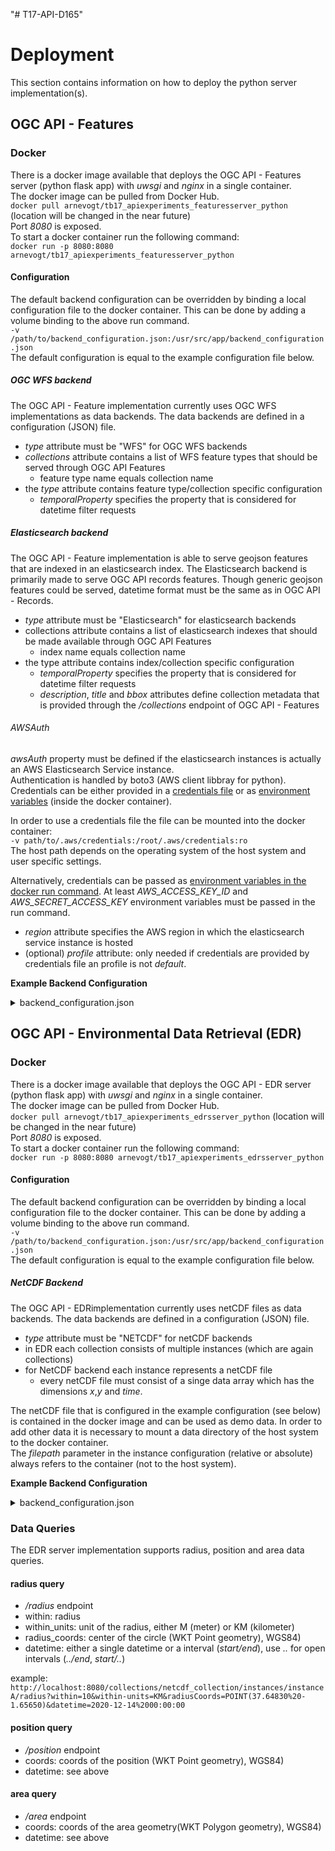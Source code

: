 "# T17-API-D165" 
# Deployment
This section contains information on how to deploy the python server implementation(s).
## OGC API - Features
### Docker
There is a docker image available that deploys the OGC API - Features server (python flask app) with _uwsgi_ and _nginx_ in a single container.  
The docker image can be pulled from Docker Hub.  
`docker pull arnevogt/tb17_apiexperiments_featuresserver_python` (location will be changed in the near future)  
Port _8080_ is exposed.  
To start a docker container run the following command:  
`docker run -p 8080:8080 arnevogt/tb17_apiexperiments_featuresserver_python`
#### Configuration
The default backend configuration can be overridden by binding a local configuration file to the docker container. This can be done by adding a volume binding to the above run command.  
`-v /path/to/backend_configuration.json:/usr/src/app/backend_configuration.json`  
The default configuration is equal to the example configuration file below.  

##### OGC WFS backend
The OGC API - Feature implementation currently uses OGC WFS implementations as data backends. The data backends are defined in a configuration (JSON) file.  
- _type_ attribute must be "WFS" for OGC WFS backends
- _collections_ attribute contains a list of WFS feature types that should be served through OGC API Features
  - feature type name equals collection name
- the _type_ attribute contains feature type/collection specific configuration
  - _temporalProperty_ specifies the property that is considered for datetime filter requests
##### Elasticsearch backend
The OGC API - Feature implementation is able to serve geojson features that are indexed in an elasticsearch index.  The Elasticsearch backend is primarily made to serve OGC API records features. Though generic geojson features could be served, datetime format must be the same as in OGC API - Records.  
- _type_ attribute must be "Elasticsearch" for elasticsearch backends
- collections attribute contains a list of elasticsearch indexes that should be made available through OGC API Features
  - index name equals collection name
- the type attribute contains index/collection specific configuration
  - _temporalProperty_ specifies the property that is considered for datetime filter requests
  - _description_, _title_ and _bbox_ attributes define collection metadata that is provided through the _/collections_ endpoint of OGC API - Features

###### AWSAuth
_awsAuth_ property must be defined if the elasticsearch instances is actually an AWS Elasticsearch Service instance.  
Authentication is handled by boto3 (AWS client libbray for python). Credentials can be either provided in a [credentials file](https://boto3.amazonaws.com/v1/documentation/api/latest/guide/credentials.html#shared-credentials-file) or as [environment variables](https://boto3.amazonaws.com/v1/documentation/api/latest/guide/credentials.html#environment-variables) (inside the docker container).  
  
In order to use a credentials file the file can be mounted into the docker container:  
`-v path/to/.aws/credentials:/root/.aws/credentials:ro`  
The host path depends on the operating system of the host system and user specific settings.  
  
Alternatively, credentials can be passed as [environment variables in the docker run command](https://docs.docker.com/engine/reference/commandline/run/#set-environment-variables--e---env---env-file). At least _AWS_ACCESS_KEY_ID_ and _AWS_SECRET_ACCESS_KEY_ environment variables must be passed in the run command.  
  
- _region_ attribute specifies the AWS region in which the elasticsearch service instance is hosted
- (optional) _profile_ attribute: only needed if credentials are provided by credentials file an profile is not _default_.
  
**Example Backend Configuration**
<details>
<summary>backend_configuration.json</summary>
<p>

```json
{
	"server": {
		"title": "TB-17 Experiments API Python Server",
		"description": "TB-17 Experiments API Python Server"
	},
	"backends": [
		{
	    "id": "cuberworxWFS_Foundation",
            "type": "WFS",
	    "config": {
				"baseURL": "https://test.cubewerx.com/cubewerx/cubeserv/demo?datastore=Foundation",
				"types": {
					"cw:coastl_1m": {
						"temporalProperty": null
					}
				}
			},
			"collections": [
				"cw:coastl_1m"
			]
		},
		{
	    "id": "api_records_collection",
            "type": "Elasticsearch",
			"config": {
				"baseURL": "my-es-service.eu-west-2.es.amazonaws.com",
				"port": 443,
				"useSSL": true,
				"types": {
					"record-index": {
						"temporalProperty": "extents.temporal.interval",
						"description": "a collection of api records items",
						"title": "api records",
						"bbox": [-180.0,-90.0,180.0,90.0]
					}
				},
				"awsAuth": {
					"region": "eu-west-2"
				}
			},
			"collections": [
				"record-index"
			]
		}
	]
}
```

</p>
</details>

## OGC API - Environmental Data Retrieval (EDR) 
### Docker
There is a docker image available that deploys the OGC API - EDR server (python flask app) with _uwsgi_ and _nginx_ in a single container.  
The docker image can be pulled from Docker Hub.  
`docker pull arnevogt/tb17_apiexperiments_edrsserver_python` (location will be changed in the near future)  
Port _8080_ is exposed.  
To start a docker container run the following command:  
`docker run -p 8080:8080 arnevogt/tb17_apiexperiments_edrsserver_python`
#### Configuration
The default backend configuration can be overridden by binding a local configuration file to the docker container. This can be done by adding a volume binding to the above run command.  
`-v /path/to/backend_configuration.json:/usr/src/app/backend_configuration.json`  
The default configuration is equal to the example configuration file below.  

##### NetCDF Backend
The OGC API - EDRimplementation currently uses netCDF files as data backends. The data backends are defined in a configuration (JSON) file.  
- _type_ attribute must be "NETCDF" for netCDF backends
- in EDR each collection consists of multiple instances (which are again collections)
- for NetCDF backend each instance represents a netCDF file
  - every netCDF file must consist of a singe data array which has the dimensions _x_,_y_ and _time_.

The netCDF file that is configured in the example configuration (see below) is contained in the docker image and can be used as demo data. In order to add other data it is necessary to mount a data directory of the host system to the docker container.  
The _filepath_ parameter in the instance configuration (relative or absolute) always refers to the container (not to the host system).


  
**Example Backend Configuration**
<details>
<summary>backend_configuration.json</summary>
<p>

```json
{
	"server": {
		"title": "TB-17 Experiments API Python Server",
		"description": "TB-17 Experiments API Python Server"
	},
	"backends": [
		{
			"id": "example_netcdf_backend",
			"type": "NETCDF",
			"config": {
				"collections": {
					"netcdf_collection": {
						"title": "Sample NetCDF Collection",
						"description": "this is a sample NetCDF collection",
						"instances": {
							"instanceA": {
								"title": "Sample NetCDF Instance A",
								"description": "this is a sample instance of a sample NetCDF collection ",
								"bbox": [
									-180.0,
									-90.0,
									180.0,
									90.0
								],
								"timeinterval": [
									"2000-01-01",
									"2021-01-01"
								],
								"filePath": "./openapi_server/data/20191115T102219-20201214T101151_classification.nc"
							}
						}
					}
				}
			},
			"collections": [
				"netcdf_collection"
			]
		}
	]
}
```

</p>
</details>

### Data Queries
The EDR server implementation supports radius, position and area data queries.
#### radius query
- _/radius_ endpoint
- within: radius
- within_units: unit of the radius, either M (meter) or KM (kilometer)
- radius_coords: center of the circle (WKT Point geometry), WGS84)
- datetime: either a single datetime or a interval (_start/end_), use _.._ for open intervals (_../end_, _start/.._)
  
example:  
`http://localhost:8080/collections/netcdf_collection/instances/instanceA/radius?within=10&within-units=KM&radiusCoords=POINT(37.64830%20-1.65650)&datetime=2020-12-14%2000:00:00`
#### position query 
- _/position_ endpoint
- coords: coords of the position (WKT Point geometry), WGS84)
- datetime: see above

#### area query 
- _/area_ endpoint
- coords: coords of the area geometry(WKT Polygon geometry), WGS84)
- datetime: see above
